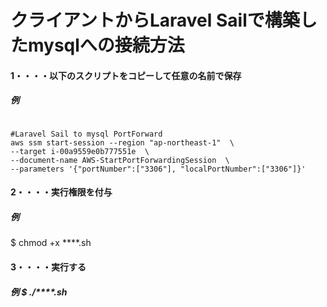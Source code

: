 # クライアントからLaravel Sailで構築したmysqlへの接続方法

#### 1・・・・以下のスクリプトをコピーして任意の名前で保存
##### 例  
~~~$ ****.sh
~~~

```
#Laravel Sail to mysql PortForward
aws ssm start-session --region "ap-northeast-1"  \
--target i-00a9559e0b777551e  \
--document-name AWS-StartPortForwardingSession  \
--parameters '{"portNumber":["3306"], "localPortNumber":["3306"]}'
```

#### 2・・・・実行権限を付与
##### 例  
$ chmod +x ****.sh

#### 3・・・・実行する
##### 例  $ ./****.sh


